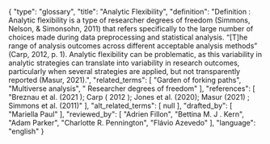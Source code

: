 {
    "type": "glossary",
    "title": "Analytic Flexibility",
    "definition": "Definition :  Analytic flexibility is a type of researcher degrees of freedom (Simmons, Nelson, & Simonsohn, 2011) that refers specifically to the large number of choices made during data preprocessing and statistical analysis.  “[T]he range of analysis outcomes across different acceptable analysis methods” (Carp, 2012, p. 1). Analytic flexibility can be problematic, as this variability in analytic strategies can translate into variability in research outcomes, particularly when several strategies are applied, but not transparently reported (Masur, 2021).",
    "related_terms": [
        "Garden of forking paths",
        "Multiverse analysis",
        " Researcher degrees of freedom"
    ],
    "references": [
        "Breznau et al. (2021 ); Carp ( 2012 ); Jones et al. (2020); Masur (2021) ; Simmons et al. (2011)"
    ],
    "alt_related_terms": [
        null
    ],
    "drafted_by": [
        "Mariella Paul"
    ],
    "reviewed_by": [
        "Adrien Fillon",
        "Bettina M. J . Kern",
        "Adam Parker",
        "Charlotte R. Pennington",
        "Flávio Azevedo"
    ],
    "language": "english"
}